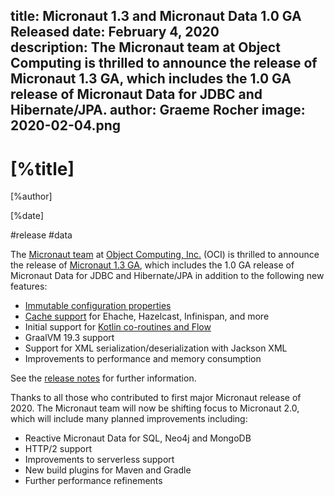 title: Micronaut 1.3 and Micronaut Data 1.0 GA Released
date: February 4, 2020  
description: The Micronaut team at Object Computing is thrilled to announce the release of Micronaut 1.3 GA, which includes the 1.0 GA release of Micronaut Data for JDBC and Hibernate/JPA.
author: Graeme Rocher
image: 2020-02-04.png
---

# [%title]

[%author]

[%date] 

#release #data

The [Micronaut team](https://objectcomputing.com/products/2gm-team) at [Object Computing, Inc.](https://objectcomputing.com/) (OCI) is thrilled to announce the release of [Micronaut 1.3 GA](https://github.com/micronaut-projects/micronaut-core/releases/tag/v1.3.0), which includes the 1.0 GA release of Micronaut Data for JDBC and Hibernate/JPA in addition to the following new features:

*   [Immutable configuration properties](https://docs.micronaut.io/1.3.x/guide/index.html#immutableConfig)
*   [Cache support](https://micronaut-projects.github.io/micronaut-cache/1.0.x/guide/#introduction) for Ehache, Hazelcast, Infinispan, and more
*   Initial support for [Kotlin co-routines and Flow](https://docs.micronaut.io/1.3.x/guide/index.html#coroutines)
*   GraalVM 19.3 support
*   Support for XML serialization/deserialization with Jackson XML
*   Improvements to performance and memory consumption

See the [release notes](https://docs.micronaut.io/1.3.x/guide/index.html#whatsNew) for further information.

Thanks to all those who contributed to first major Micronaut release of 2020\. The Micronaut team will now be shifting focus to Micronaut 2.0, which will include many planned improvements including:

*   Reactive Micronaut Data for SQL, Neo4j and MongoDB
*   HTTP/2 support
*   Improvements to serverless support
*   New build plugins for Maven and Gradle
*   Further performance refinements
